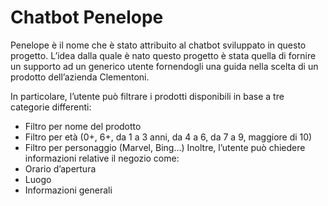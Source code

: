 # Chatbot Penelope

Penelope è il nome che è stato attribuito al chatbot sviluppato in questo progetto. 
L’idea dalla quale è nato questo progetto è stata quella di fornire un supporto ad un generico utente fornendogli una guida nella scelta di un prodotto dell’azienda Clementoni. 

In particolare, l’utente può filtrare i prodotti disponibili in base a tre categorie differenti: 
* Filtro per nome del prodotto 
* Filtro per età (0+, 6+, da 1 a 3 anni, da 4 a 6, da 7 a 9, maggiore di 10) 
* Filtro per personaggio (Marvel, Bing…) 
Inoltre, l’utente può chiedere informazioni relative il negozio come: 
* Orario d’apertura 
* Luogo 
* Informazioni generali 
